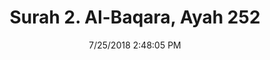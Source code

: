 ---
title       : "Surah 2. Al-Baqara, Ayah 252"
date        : 7/25/2018 2:48:05 PM
draft       : false
type        : "quran"
layout      : "compare"
BookCode    : "CMP"
SurahNumber : "2"
AyahNumber  : "252"
TotalAyah   : "286"
---